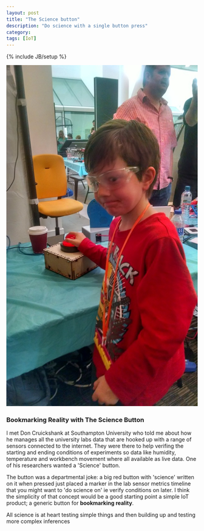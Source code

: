 ```yaml
---
layout: post
title: "The Science button"
description: "Do science with a single button press"
category: 
tags: [IoT]
---
```

{% include JB/setup %}

<img src="/images/sciencebutton.jpg" width = "600">

### Bookmarking Reality with The Science Button

I met Don Cruickshank at Southampton University who told me about how he manages  all the university labs data that are  hooked up with a range of sensors connected to the internet. They were there to help verifing the starting and ending conditions of experiments so data like humidity, temperature and workbench movement where all available as live data. One of his researchers wanted a 'Science' button. 

The button was a departmental joke:  a big red button with 'science' written on it when pressed just placed a marker in the lab sensor metrics timeline that you might want to 'do science on' ie verify conditions on later. I think the simplicity of that concept would be a good starting point a simple IoT product; a generic button for **bookmarking reality**.

All science is at heart testing simple things and then building up and testing more complex inferences 



